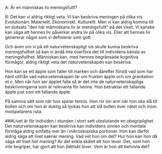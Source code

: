 A: Är en människas liv meningsfullt?

B: Det kan vi aldrig riktigt veta. Vi kan beskriva meningen på olika vis. Evolutionärt. Materiellt. Ekonomiskt. Kulturellt. Men vi kan aldrig komma till en slutsats "den här människans liv är meningsfullt" på det viset. Vi kanske kan säga att hennes liv påverkar andra liv på olika vis. Eller att hennes liv genererar något som vi definierar som gott.

Och även om vi på ett naturvetenskapligt vis skulle kunna beskriva meningsfullhet så kan vi ändå inte överföra det till individens känsla av meningsfullhet. Människan kan, med hennes begränsade kognitiva förmågor, aldrig riktigt veta det naturvetenskapen kan beskriva.

Hon kan se ett äpple som faller till marken och därefter förstå vad som har hänt utifrån vad naturvetenskapen lär om frukten äpple och om gravitation et c. Men när hon ser äpplet falla så är det inte de naturvetenskapliga beskrivningarna som är relevanta för henne. Hon betraktar ett fallande äpple just som ett fallande äpple.

På samma sätt som när hon spelar tennis. Hon rör sin arm när hon ska slå till bollen och om hon är duktig så lyckas hon att slå bollen över nätet och inom motspelarens ruta. 

###Livet är för individen i stunden i stort sett uteslutande en obegriplighet. Det naturvetenskapen kan beskriva kan individens sinnen och mentala förmåga aldrig omfatta mer än i mikroskopiska portioner. Hon kan därför aldrig säga att livet saknar mening. Vad vet hon om det? Hur hon kan hon då säga att livet *har* mening? Av det enkla skälet att hon lever. Det, som hon inte begriper, har gjort att hon *faktiskt lever*. Vem är hon att betvivla det?

